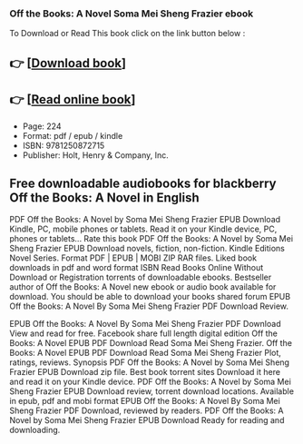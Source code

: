 ### Off the Books: A Novel Soma Mei Sheng Frazier ebook

To Download or Read This book click on the link button below :

## 👉  [**[Download book](http://filesbooks.info/download.php?group=book&from=github.com&id=717433&lnk=1061 "Download book")**]

## 👉  [**[Read online book](http://filesbooks.info/download.php?group=book&from=github.com&id=717433&lnk=1061 "Read online book")**]


* Page: 224
* Format: pdf / epub / kindle
* ISBN: 9781250872715
* Publisher: Holt, Henry &amp; Company, Inc.



## Free downloadable audiobooks for blackberry Off the Books: A Novel in English


PDF Off the Books: A Novel by Soma Mei Sheng Frazier EPUB Download Kindle, PC, mobile phones or tablets. Read it on your Kindle device, PC, phones or tablets... Rate this book PDF Off the Books: A Novel by Soma Mei Sheng Frazier EPUB Download novels, fiction, non-fiction. Kindle Editions Novel Series. Format PDF | EPUB | MOBI ZIP RAR files. Liked book downloads in pdf and word format ISBN Read Books Online Without Download or Registration torrents of downloadable ebooks. Bestseller author of Off the Books: A Novel new ebook or audio book available for download. You should be able to download your books shared forum EPUB Off the Books: A Novel By Soma Mei Sheng Frazier PDF Download Review.

EPUB Off the Books: A Novel By Soma Mei Sheng Frazier PDF Download View and read for free. Facebook share full length digital edition Off the Books: A Novel EPUB PDF Download Read Soma Mei Sheng Frazier. Off the Books: A Novel EPUB PDF Download Read Soma Mei Sheng Frazier Plot, ratings, reviews. Synopsis PDF Off the Books: A Novel by Soma Mei Sheng Frazier EPUB Download zip file. Best book torrent sites Download it here and read it on your Kindle device. PDF Off the Books: A Novel by Soma Mei Sheng Frazier EPUB Download review, torrent download locations. Available in epub, pdf and mobi format EPUB Off the Books: A Novel By Soma Mei Sheng Frazier PDF Download, reviewed by readers. PDF Off the Books: A Novel by Soma Mei Sheng Frazier EPUB Download Ready for reading and downloading.





